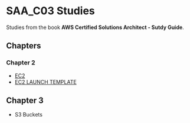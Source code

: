 # SAA_C03 Studies

Studies from the book **AWS Certified Solutions Architect - Sutdy Guide**.

## Chapters

### Chapter 2

* [EC2](ec2/README.md)
* [EC2 LAUNCH TEMPLATE](ec2_launch_template/README.md)

## Chapter 3

* S3 Buckets
